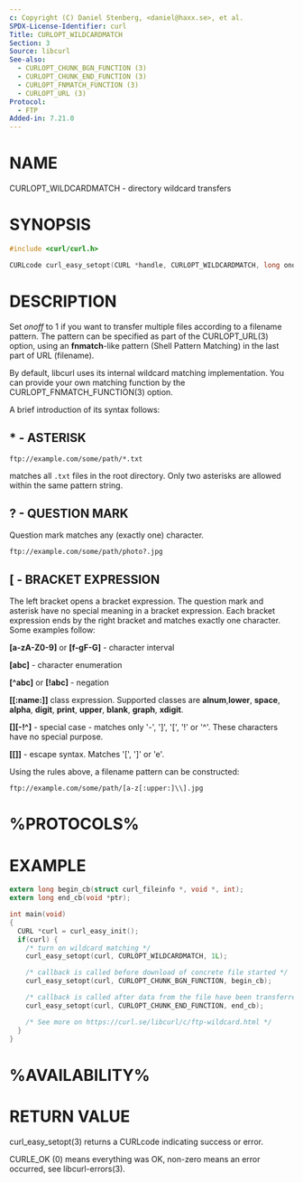 ```yaml
---
c: Copyright (C) Daniel Stenberg, <daniel@haxx.se>, et al.
SPDX-License-Identifier: curl
Title: CURLOPT_WILDCARDMATCH
Section: 3
Source: libcurl
See-also:
  - CURLOPT_CHUNK_BGN_FUNCTION (3)
  - CURLOPT_CHUNK_END_FUNCTION (3)
  - CURLOPT_FNMATCH_FUNCTION (3)
  - CURLOPT_URL (3)
Protocol:
  - FTP
Added-in: 7.21.0
---
```


# NAME

CURLOPT_WILDCARDMATCH - directory wildcard transfers

# SYNOPSIS

~~~c
#include <curl/curl.h>

CURLcode curl_easy_setopt(CURL *handle, CURLOPT_WILDCARDMATCH, long onoff);
~~~

# DESCRIPTION

Set *onoff* to 1 if you want to transfer multiple files according to a
filename pattern. The pattern can be specified as part of the CURLOPT_URL(3)
option, using an **fnmatch**-like pattern (Shell Pattern Matching) in the last
part of URL (filename).

By default, libcurl uses its internal wildcard matching implementation. You
can provide your own matching function by the
CURLOPT_FNMATCH_FUNCTION(3) option.

A brief introduction of its syntax follows:

## * - ASTERISK

    ftp://example.com/some/path/*.txt

matches all `.txt` files in the root directory. Only two asterisks are allowed
within the same pattern string.

## ? - QUESTION MARK

Question mark matches any (exactly one) character.

    ftp://example.com/some/path/photo?.jpg

## [ - BRACKET EXPRESSION

The left bracket opens a bracket expression. The question mark and asterisk have
no special meaning in a bracket expression. Each bracket expression ends by the
right bracket and matches exactly one character. Some examples follow:

**[a-zA-Z0-9]** or **[f-gF-G]** - character interval

**[abc]** - character enumeration

**[^abc]** or **[!abc]** - negation

**[[:name:]]** class expression. Supported classes are **alnum**,**lower**,
**space**, **alpha**, **digit**, **print**, **upper**, **blank**, **graph**,
**xdigit**.

**[][-!^]** - special case - matches only '-', ']', '[', '!' or '^'. These
characters have no special purpose.

**[[]]** - escape syntax. Matches '[', ']' or 'e'.

Using the rules above, a filename pattern can be constructed:

    ftp://example.com/some/path/[a-z[:upper:]\\].jpg

# %PROTOCOLS%

# EXAMPLE

~~~c
extern long begin_cb(struct curl_fileinfo *, void *, int);
extern long end_cb(void *ptr);

int main(void)
{
  CURL *curl = curl_easy_init();
  if(curl) {
    /* turn on wildcard matching */
    curl_easy_setopt(curl, CURLOPT_WILDCARDMATCH, 1L);

    /* callback is called before download of concrete file started */
    curl_easy_setopt(curl, CURLOPT_CHUNK_BGN_FUNCTION, begin_cb);

    /* callback is called after data from the file have been transferred */
    curl_easy_setopt(curl, CURLOPT_CHUNK_END_FUNCTION, end_cb);

    /* See more on https://curl.se/libcurl/c/ftp-wildcard.html */
  }
}
~~~

# %AVAILABILITY%

# RETURN VALUE

curl_easy_setopt(3) returns a CURLcode indicating success or error.

CURLE_OK (0) means everything was OK, non-zero means an error occurred, see
libcurl-errors(3).
